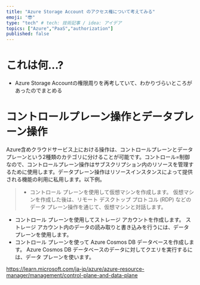 ```yaml
---
title: "Azure Storage Account のアクセス権について考えてみる"
emoji: "😎"
type: "tech" # tech: 技術記事 / idea: アイデア
topics: ["Azure","PaaS","authorization"]
published: false
---
```

# これは何...?
- Azure Storage Accountの権限周りを再考していて、わかりづらいところがあったのでまとめる

# コントロールプレーン操作とデータプレーン操作
Azure含めクラウドサービス上における操作は、コントロールプレーンとデータプレーンという2種類のカテゴリに分けることが可能です。コントロール=制御なので、コントロールプレーン操作はサブスクリプション内のリソースを管理するために使用します。データプレーン操作はリソースインスタンスによって提供される機能の利用に私用します。以下例。

> - コントロール プレーンを使用して仮想マシンを作成します。 仮想マシンを作成した後は、リモート デスクトップ プロトコル (RDP) などのデータ プレーン操作を通じて、仮想マシンと対話します。
- コントロール プレーンを使用してストレージ アカウントを作成します。 ストレージ アカウント内のデータの読み取りと書き込みを行うには、データ プレーンを使用します。
- コントロール プレーンを使って Azure Cosmos DB データベースを作成します。 Azure Cosmos DB データベースのデータに対してクエリを実行するには、データ プレーンを使います。

https://learn.microsoft.com/ja-jp/azure/azure-resource-manager/management/control-plane-and-data-plane